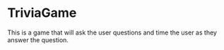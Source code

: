 # TriviaGame
This is a game that will ask the user questions and time the user as they answer the question.
